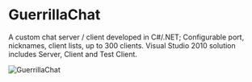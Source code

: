 GuerrillaChat
=============

A custom chat server / client developed in C#/.NET; Configurable port, nicknames, client lists, up to 300 clients.
Visual Studio 2010 solution includes Server, Client and Test Client.

![GuerrillaChat](https://i.imgur.com/wYkx4Ma.jpg)
